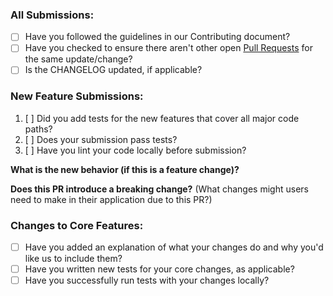 <!-- SPDX-FileCopyrightText: 2025 The midgard contributors.
     SPDX-License-Identifier: MPL-2.0
-->

### All Submissions:

* [ ] Have you followed the guidelines in our Contributing document?
* [ ] Have you checked to ensure there aren't other open
      [Pull Requests](../../../pulls) for the same update/change?
* [ ] Is the CHANGELOG updated, if applicable?

<!--
You can erase any parts of this template not applicable to your Pull Request.
-->

### New Feature Submissions:

1. [ ] Did you add tests for the new features that cover all major code paths?
2. [ ] Does your submission pass tests?
3. [ ] Have you lint your code locally before submission?

**What is the new behavior (if this is a feature change)?**

**Does this PR introduce a breaking change?**
(What changes might users need to make in their application due to this PR?)

### Changes to Core Features:

* [ ] Have you added an explanation of what your changes do and
      why you'd like us to include them?
* [ ] Have you written new tests for your core changes, as applicable?
* [ ] Have you successfully run tests with your changes locally?
